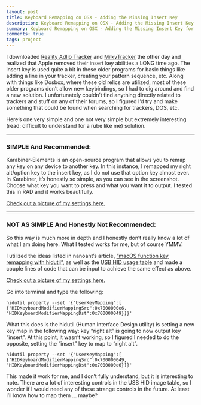 ```yaml
---
layout: post
title: Keyboard Remapping on OSX - Adding the Missing Insert Key
description: Keyboard Remapping on OSX - Adding the Missing Insert Key for using Trackers And/Or Other Old DOS Programs (Reality Adlib Tracker, MilkyTracker, etc.)
summary: Keyboard Remapping on OSX - Adding the Missing Insert Key for using Trackers And/Or Other Old DOS Programs (Reality Adlib Tracker, MilkyTracker, etc.)
comments: true
tags: project
---
```


I downloaded [Reality Adlib Tracker](https://www.3eality.com/productions/reality-adlib-tracker) and [MilkyTracker](https://milkytracker.titandemo.org/) the other day and realized that Apple removed their insert key abilities a LONG time ago. The insert key is used quite a bit in these older programs for basic things like adding a line in your tracker, creating your pattern sequence, etc. Along with things like Dosbox, where these old relics are utilized, most of these older programs don’t allow new keybindings, so I had to dig around and find a new solution. I unfortunately couldn’t find anything directly related to trackers and stuff on any of their forums, so I figured I’d try and make something that could be found when searching for trackers, DOS, etc. 

Here’s one very simple and one not very simple but extremely interesting (read: difficult to understand for a rube like me) solution.

---

### SIMPLE And Recommended:

Karabiner-Elements is an open-source program that allows you to remap any key on any device to another key. In this instance, I remapped my right alt/option key to the insert key, as I do not use that option key almost ever. In Karabiner, it’s honestly so simple, as you can see in the screenshot. Choose what key you want to press and what you want it to output. I tested this in RAD and it works beautifully.

[Check out a picture of my settings here.]({{site.url}}/assets/20200522karabiner.png)

---

### NOT AS SIMPLE And Honestly Not Recommended:

So this way is much more in depth and I honestly don’t really know a lot of what I am doing here. What I tested works for me, but of course YMMV.

I utilized the ideas listed in nanoant’s article, [“macOS function key remapping with hidutil”](https://www.nanoant.com/mac/macos-function-key-remapping-with-hidutil), as well as the [USB HID usage table](https://www.freebsddiary.org/APC/usb_hid_usages.php) and made a couple lines of code that can be input to achieve the same effect as above.

[Check out a picture of my settings here.]({{site.url}}/assets/20200522karabiner.png)

Go into terminal and type the following:

```
hidutil property --set '{"UserKeyMapping":[
{"HIDKeyboardModifierMappingSrc":0x7000000e6, "HIDKeyboardModifierMappingDst":0x700000049}]}'
```

What this does is the hidutil (Human Interface Design utility) is setting a new key map in the following way: key “right alt” is going to now output key “insert”. At this point, it wasn’t working, so I figured I needed to do the opposite, setting the “insert” key to map to “right alt”.

```
hidutil property --set '{"UserKeyMapping":[
{"HIDKeyboardModifierMappingSrc":0x700000049, "HIDKeyboardModifierMappingDst":0x7000000e6}]}'
```
This made it work for me, and I don’t fully understand, but it is interesting to note. There are a lot of interesting controls in the USB HID image table, so I wonder if I would need any of these strange controls in the future. At least I’ll know how to map them ... maybe?